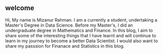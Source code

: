 
## welcome

Hi, My name is Mizanur Rahman. I am a currently a student, undertaking a Master's Degree in Data Science. Before my Master's, I did an undergraduate degree in Mathematics and Finance. In this blog, I aim to share some of the interesting things that I have learnt and will continue to learn in my journey to become a better Data Scientist. I would also want to share my passsion for Finanace and Statistics in this blog.
